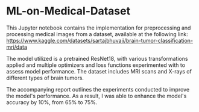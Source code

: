 # ML-on-Medical-Dataset

This Jupyter notebook contains the implementation for preprocessing and processing medical images from a dataset, available at the following link:
https://www.kaggle.com/datasets/sartajbhuvaji/brain-tumor-classification-mri/data

The model utilized is a pretrained ResNet18, with various transformations applied and multiple optimizers and loss functions experimented with to assess model performance. The dataset includes MRI scans and X-rays of different types of brain tumors.

The accompanying report outlines the experiments conducted to improve the model's performance. As a result, I was able to enhance the model's accuracy by 10%, from 65% to 75%.
